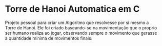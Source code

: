 # Torre de Hanoi Automatica em C

Projeto pessoal para criar um Algoritmo que resolvesse por si mesmo a Torre de Hanoi. Ele foi criado baseando-se na movimentação que o proprio ser humano realiza ao jogar, observando sempre o movimento que gerasse a quantidade mínima de movimentos finais.

